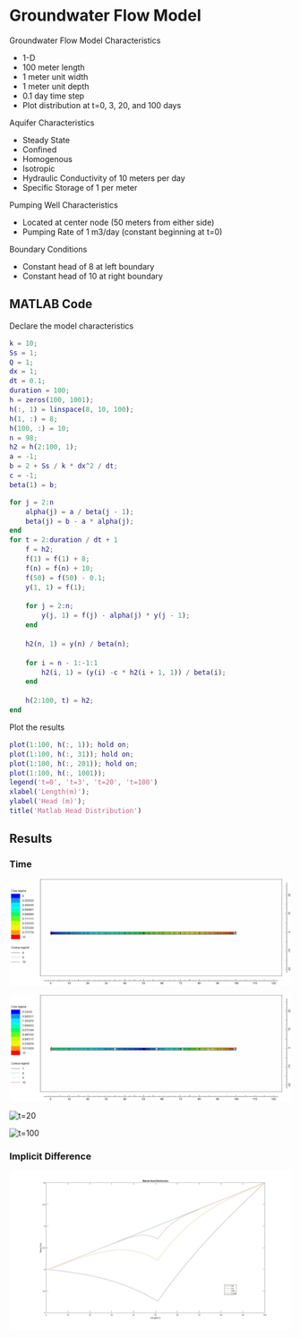 # Groundwater Flow Model

Groundwater Flow Model Characteristics

- 1-D
- 100 meter length
- 1 meter unit width
- 1 meter unit depth
- 0.1 day time step
- Plot distribution at t=0, 3, 20, and 100 days

Aquifer Characteristics

- Steady State
- Confined
- Homogenous
- Isotropic
- Hydraulic Conductivity of 10 meters per day
- Specific Storage of 1 per meter

Pumping Well Characteristics

- Located at center node (50 meters from either side)
- Pumping Rate of 1 m3/day (constant beginning at t=0)

Boundary Conditions

- Constant head of 8 at left boundary
- Constant head of 10 at right boundary

## MATLAB Code

Declare the model characteristics

```m
k = 10;
Ss = 1;
Q = 1;
dx = 1;
dt = 0.1;
duration = 100;
h = zeros(100, 1001);
h(:, 1) = linspace(8, 10, 100);
h(1, :) = 8;
h(100, :) = 10;
n = 98;
h2 = h(2:100, 1);
a = -1;
b = 2 + Ss / k * dx^2 / dt;
c = -1;
beta(1) = b;
```

```m
for j = 2:n
    alpha(j) = a / beta(j - 1);
    beta(j) = b - a * alpha(j);
end
for t = 2:duration / dt + 1
    f = h2;
    f(1) = f(1) + 8;
    f(n) = f(n) + 10;
    f(50) = f(50) - 0.1;
    y(1, 1) = f(1);

    for j = 2:n;
        y(j, 1) = f(j) - alpha(j) * y(j - 1);
    end

    h2(n, 1) = y(n) / beta(n);

    for i = n - 1:-1:1
        h2(i, 1) = (y(i) -c * h2(i + 1, 1)) / beta(i);
    end

    h(2:100, t) = h2;
end
```

Plot the results

```m
plot(1:100, h(:, 1)); hold on;
plot(1:100, h(:, 31)); hold on;
plot(1:100, h(:, 201)); hold on;
plot(1:100, h(:, 1001));
legend('t=0', 't=3', 't=20', 't=100')
xlabel('Length(m)');
ylabel('Head (m)');
title('Matlab Head Distribution')
```

## Results

### Time

![t=0](images/t0.jpg)

![t=3](images/t3.jpg)

![t=20](images/t20.jpg)

![t=100](images/t100.jpg)

### Implicit Difference

![Implicit Difference](images/implicitdiff.jpg)
